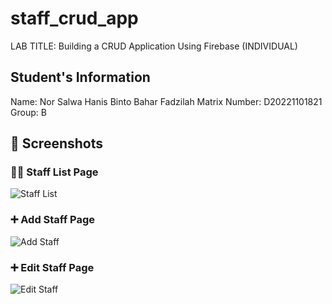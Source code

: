 # staff_crud_app

LAB TITLE: Building a CRUD Application Using Firebase (INDIVIDUAL)

## Student's Information

Name: Nor Salwa Hanis Binto Bahar Fadzilah
Matrix Number: D20221101821
Group: B

## 📸 Screenshots

### 🧑‍💼 Staff List Page
![Staff List](assets/home_page.png)

### ➕ Add Staff Page
![Add Staff](assets/add_page.png)

### ➕ Edit Staff Page
![Edit Staff](assets/edit_page.png)